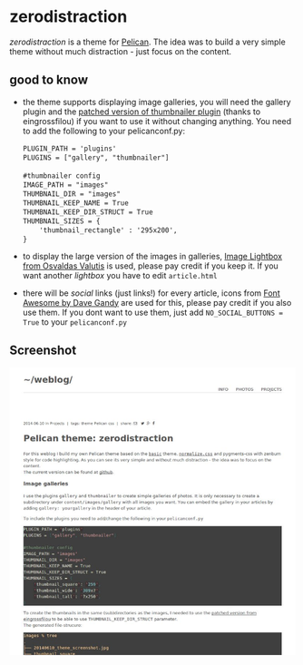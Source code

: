 # zerodistraction

_zerodistraction_ is a theme for [Pelican](https://github.com/getpelican).
The idea was to build a very simple theme without much distraction - just focus on the content. 

## good to know

 * the theme supports displaying image galleries, you will need the 
 gallery plugin and the 
 [patched version of thumbnailer plugin](https://github.com/eingrossfilou/pelican-plugins/tree/patch-1/thumbnailer)
    (thanks to eingrossfilou) if you want to use it without changing anything.
    You need to add the following to your pelicanconf.py:
    ```
    PLUGIN_PATH = 'plugins'
    PLUGINS = ["gallery", "thumbnailer"]
    
    #thumbnailer config
    IMAGE_PATH = "images"
    THUMBNAIL_DIR = "images"
    THUMBNAIL_KEEP_NAME = True
    THUMBNAIL_KEEP_DIR_STRUCT = True
    THUMBNAIL_SIZES = {
        'thumbnail_rectangle' : '295x200',
    }
    ```
    
 * to display the large version of the images in galleries, [Image Lightbox from Osvaldas Valutis](http://osvaldas.info/image-lightbox-responsive-touch-friendly)
 is used, please pay credit if you keep it.
 If you want another _lightbox_ you have to edit `article.html`
 * there will be _social_ links (just links!) for every article, icons from
 [Font Awesome by Dave Gandy](http://fontawesome.io) are used for this, please pay credit if you also use them. If you dont want to use them, just add `NO_SOCIAL_BUTTONS = True` to your `pelicanconf.py`
 
## Screenshot
![a screenshot of the theme](screenshot.jpg?raw=true)



